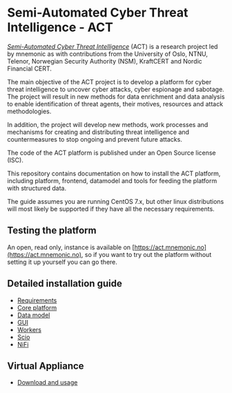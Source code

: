 # Semi-Automated Cyber Threat Intelligence - ACT

[*Semi-Automated Cyber Threat Intelligence*](https://www.mnemonic.no/research-and-development/semi-automated-cyber-threat-intelligence/) (ACT) is a research project led by mnemonic as with contributions from the University of Oslo, NTNU, Telenor, Norwegian Security Authority (NSM), KraftCERT and Nordic Financial CERT.

The main objective of the ACT project is to develop a platform for cyber threat intelligence to uncover cyber attacks, cyber espionage and sabotage.
The project will result in new methods for data enrichment and data analysis to enable identification of threat agents, their motives, resources and attack methodologies.

In addition, the project will develop new methods, work processes and mechanisms for creating and distributing threat intelligence and countermeasures to stop ongoing and prevent future attacks.

The code of the ACT platform is published under an Open Source license (ISC).

This repository contains documentation on how to install the ACT platform, including platform, frontend, datamodel and tools for feeding the platform with structured data.

The guide assumes you are running CentOS 7.x, but other linux distributions will most likely be supported if they have all the necessary requirements.

## Testing the platform

An open, read only, instance is available on [https://act.mnemonic.no](https://act.mnemonic.no), so if you want to try out the platform without setting it up yourself you can go there.

<!--- ## Architecture -->

## Detailed installation guide

* [Requirements](requirements.md)
* [Core platform](platform.md)
* [Data model](datamodel.md)
* [GUI](frontend.md)
* [Workers](workers.md)
* [Scio](scio.md)
* [NiFi](nifi.md)

## Virtual Appliance

* [Download and usage](virtual-appliance.md)

<!--- ## Usage -->

<!--- ## Road map -->

<!--- ## FAQ -->
